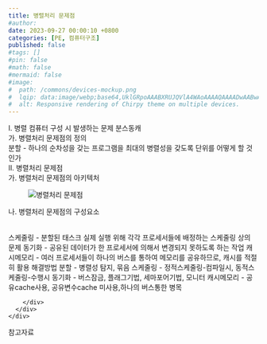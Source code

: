 ```yaml
---
title: 병렬처리 문제점
#author: 
date: 2023-09-27 00:00:10 +0800
categories: [PE, 컴퓨터구조]
published: false
#tags: []
#pin: false
#math: false
#mermaid: false
#image:
#  path: /commons/devices-mockup.png
#  lqip: data:image/webp;base64,UklGRpoAAABXRUJQVlA4WAoAAAAQAAAADwAABwAAQUxQSDIAAAARL0AmbZurmr57yyIiqE8oiG0bejIYEQTgqiDA9vqnsUSI6H+oAERp2HZ65qP/VIAWAFZQOCBCAAAA8AEAnQEqEAAIAAVAfCWkAALp8sF8rgRgAP7o9FDvMCkMde9PK7euH5M1m6VWoDXf2FkP3BqV0ZYbO6NA/VFIAAAA
#  alt: Responsive rendering of Chirpy theme on multiple devices.
---
```


<div class="post-wrap">
  <div class="para">
    <div class="para-title">
      I. 병렬 컴퓨터 구성 시 발생하는 문제 분스동캐 
    </div>
    <div class="para-cntnt">
      <div class="para">
        <div class="para-title">
          가. 병렬처리 문제점의 정의
        </div>
        <div class="para-cntnt">
            분할 - 하나의 순차성을 갖는 프로그램을 최대의 병렬성을 갖도록 단위를 어떻게 할 것인가
        </div>
      </div>
    </div>
  </div>
  
  <div class="para">
    <div class="para-title">
      II. 병렬처리 문제점
    </div>
    <div class="para-cntnt">
      <div class="para">
        <div class="para-title">
          가. 병렬처리 문제점의 아키텍처
        </div>
        <div class="para-cntnt">
          <figure class="post-figure">
            <img src="/assets/img/posts/병렬처리-문제점.png" alt="병렬처리 문제점">
<!--            <figcaption>Source: Unveiling the Metaverse: Exploring Emerging Trends, Multifaceted Perspectives, and Future Challenges</figcaption>-->
          </figure>
        </div>
      </div>
      <div class="para">
        <div class="para-title">
          나. 병렬처리 문제점의 구성요소
        </div>
        <div class="para-cntnt">
          <table class="post-table">
          </table>
            스케줄링 - 분할된 태스크 실제 실행 위해 각각 프로세서들에 배정하는 스케줄링 상의 문제
  동기화 - 공유된 데이터가 한 프로세서에 의해서 변경되지 못하도록 하는 작업
  캐시메모리 - 여러 프로세서들이 하나의 버스를 통하여 메모리를 공유하므로, 캐시를 적절히 활용
해결방법
  분할 - 병렬성 탐지, 묶음
  스케줄링 - 정적스케줄링-컴파일시, 동적스케줄링-수행시
  동기화 - 버스잠금, 플래그기법, 세마포어기법, 모니터
  캐시메모리 - 공유cache사용, 공유변수cache 미사용,하나의 버스통한 병목

        </div>
      </div>
    </div>
  </div>

  <div class="refr-wrap">
    <div class="refr-title">
        참고자료
    </div>
    <ol class="refr-list">
    <!--    <li>(나현식, 최대선) <a target="_blank" href="https://scienceon.kisti.re.kr/commons/util/originalView.do?cn=JAKO202225948430499&oCn=JAKO202225948430499&dbt=JAKO&journal=NJOU00291864">메타버스 보안 위협 요소 및 대응 방안 검토</a></li>-->
    <!--    <li>(M. Uddin, S. Manickam, H. Ullah, M. Obaidat and A. Dandoush) <a target="_blank" href="https://ieeexplore.ieee.org/abstract/document/10138386">Unveiling the Metaverse: Exploring Emerging Trends, Multifaceted Perspectives, and Future Challenges</a></li>-->
    </ol>
  </div>
</div>

